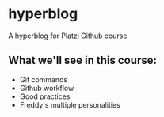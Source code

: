 # hyperblog

A hyperblog for Platzi Github course

## What we'll see in this course:

- Git commands
- Github workflow
- Good practices
- Freddy's multiple personalities
